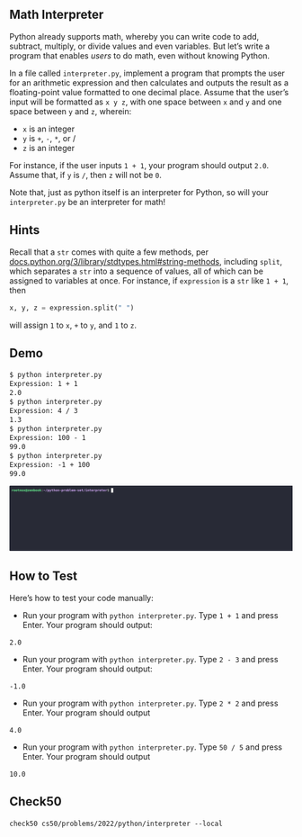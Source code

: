 ## Math Interpreter

Python already supports math, whereby you can write code to add, subtract, multiply, or divide values and even variables. But let’s write a program that enables *users* to do math, even without knowing Python.

In a file called `interpreter.py`, implement a program that prompts the user for an arithmetic expression and then calculates and outputs the result as a floating-point value formatted to one decimal place. Assume that the user’s input will be formatted as `x y z`, with one space between `x` and `y` and one space between `y` and `z`, wherein:

- `x` is an integer
- `y` is `+`, `-`, `*`, or /
- `z` is an integer

For instance, if the user inputs `1 + 1`, your program should output `2.0`. Assume that, if `y` is `/`, then `z` will not be `0`.

Note that, just as python itself is an interpreter for Python, so will your `interpreter.py` be an interpreter for math!

## Hints
Recall that a `str` comes with quite a few methods, per [docs.python.org/3/library/stdtypes.html#string-methods](https://docs.python.org/3/library/stdtypes.html#string-methods), including `split`, which separates a `str` into a sequence of values, all of which can be assigned to variables at once. For instance, if `expression` is a `str` like `1 + 1`, then

```python
x, y, z = expression.split(" ")
```
will assign `1` to `x`, `+` to `y`, and `1` to `z`.

## Demo
```
$ python interpreter.py                                                         
Expression: 1 + 1                                                               
2.0                                                                             
$ python interpreter.py                                                         
Expression: 4 / 3                                                               
1.3
$ python interpreter.py                                                         
Expression: 100 - 1                                                             
99.0                                                                            
$ python interpreter.py                                                         
Expression: -1 + 100                                                            
99.0
```

<img src="../gifs/interpreter.gif" alt="demo">


## How to Test

Here’s how to test your code manually:

- Run your program with `python interpreter.py`. Type `1 + 1` and press Enter. Your program should output:
```
2.0
```
- Run your program with `python interpreter.py`. Type `2 - 3` and press Enter. Your program should output:
```
-1.0
```
- Run your program with `python interpreter.py`. Type `2 * 2` and press Enter. Your program should output
```
4.0
```
- Run your program with `python interpreter.py`. Type `50 / 5` and press Enter. Your program should output
```
10.0
```

## Check50
```
check50 cs50/problems/2022/python/interpreter --local
```
